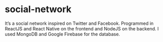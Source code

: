 # social-network
It’s a social network inspired on Twitter and Facebook. Programmed in ReactJS and React Native on the frontend and NodeJS on the backend. I used MongoDB and Google Firebase for the database.
